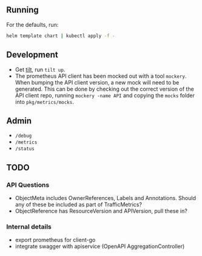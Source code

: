 ## Running

For the defaults, run:

```bash
helm template chart | kubectl apply -f -
```

## Development

- Get [tilt](https://tilt.dev/), run `tilt up`.
- The prometheus API client has been mocked out with a tool `mockery`. When
  bumping the API client version, a new mock will need to be generated. This can
  be done by checking out the correct version of the API client repo, running
  `mockery -name API` and copying the `mocks` folder into `pkg/metrics/mocks`.

## Admin

- `/debug`
- `/metrics`
- `/status`

## TODO

### API Questions

- ObjectMeta includes OwnerReferences, Labels and Annotations. Should any of
  these be included as part of TrafficMetrics?
- ObjectReference has ResourceVersion and APIVersion, pull these in?

### Internal details

- export prometheus for client-go
- integrate swagger with apiservice (OpenAPI AggregationController)
